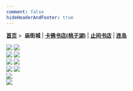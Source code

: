 ```yaml
---
comment: false
hideHeaderAndFooter: true
---
```

<style>.container{margin:0 auto;width:1200px;}</style>

**[首页](/)** >&nbsp; **庙街城** | **[卡佛书店(桃子湖)](/pho/kafo)** | **[止间书店](/pho/zhijian)** | **[连岛](/pho/liandao)**

<div class="gkpho-container2">
<img class="gkpho-img" src="https://pho-1258820352.cos.ap-nanjing.myqcloud.com/miaojie/IMG_2476.jpg">
<img class="gkpho-img gkpho-img-margin" src="https://pho-1258820352.cos.ap-nanjing.myqcloud.com/miaojie/IMG_2477.jpg">
</div>

<div class="gkpho-container2">
<img class="gkpho-img" src="https://pho-1258820352.cos.ap-nanjing.myqcloud.com/miaojie/IMG_2478.jpg">
<img class="gkpho-img gkpho-img-margin" src="https://pho-1258820352.cos.ap-nanjing.myqcloud.com/miaojie/IMG_2479.jpg">
</div>

<div class="gkpho-container2">
<img class="gkpho-img" src="https://pho-1258820352.cos.ap-nanjing.myqcloud.com/miaojie/IMG_2480.jpg">
<img class="gkpho-img gkpho-img-margin" src="https://pho-1258820352.cos.ap-nanjing.myqcloud.com/miaojie/IMG_2481.jpg">
</div>

<div class="gkpho-container2">
<img class="gkpho-img" src="https://pho-1258820352.cos.ap-nanjing.myqcloud.com/miaojie/IMG_2482.jpg">
<img class="gkpho-img gkpho-img-margin" src="https://pho-1258820352.cos.ap-nanjing.myqcloud.com/miaojie/IMG_2484.jpg">
</div>

<div>
<img class="gkpho-single-img" src="https://pho-1258820352.cos.ap-nanjing.myqcloud.com/miaojie/IMG_2486.jpg">
</div>

<div>
<img class="gkpho-single-img" src="https://pho-1258820352.cos.ap-nanjing.myqcloud.com/miaojie/IMG_2485.jpg">
</div>
